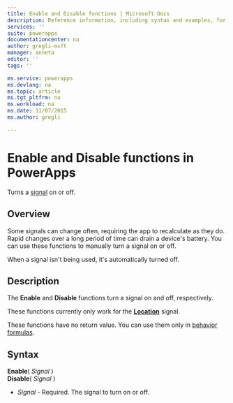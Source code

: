 ```yaml
---
title: Enable and Disable functions | Microsoft Docs
description: Reference information, including syntax and examples, for the Enable and Disable functions in PowerApps
services: ''
suite: powerapps
documentationcenter: na
author: gregli-msft
manager: anneta
editor: ''
tags: ''

ms.service: powerapps
ms.devlang: na
ms.topic: article
ms.tgt_pltfrm: na
ms.workload: na
ms.date: 11/07/2015
ms.author: gregli

---
```

# Enable and Disable functions in PowerApps
Turns a [signal](signals.md) on or off.

## Overview
Some signals can change often, requiring the app to recalculate as they do.  Rapid changes over a long period of time can drain a device's battery. You can use these functions to manually turn a signal on or off.

When a signal isn't being used, it's automatically turned off.

## Description
The **Enable** and **Disable** functions turn a signal on and off, respectively.

These functions currently only work for the **[Location](signals.md)** signal.

These functions have no return value. You can use them only in [behavior formulas](../maker/working-with-formulas-in-depth.md).

## Syntax
**Enable**( *Signal* )<br>**Disable**( *Signal* )

* *Signal* - Required.  The signal to turn on or off.

